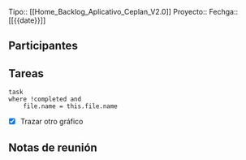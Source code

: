 Tipo:: [[Home_Backlog_Aplicativo_Ceplan_V2.0]]
Proyecto:: 
Fechga:: [[{{date}}]]

## Participantes



## Tareas
```dataview
task
where !completed and 
	file.name = this.file.name

```


- [x] Trazar otro gráfico


## Notas de reunión

